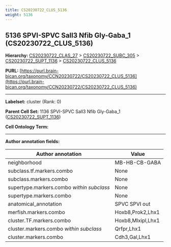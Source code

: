 ```yaml
---
title: CS20230722_CLUS_5136
weight: 5136
---
```

## 5136 SPVI-SPVC Sall3 Nfib Gly-Gaba_1 (CS20230722_CLUS_5136)
<b>Hierarchy: </b>
[CS20230722_CLAS_27](../CS20230722_CLAS_27) >
[CS20230722_SUBC_305](../CS20230722_SUBC_305) >
[CS20230722_SUPT_1136](../CS20230722_SUPT_1136) >
[CS20230722_CLUS_5136](../CS20230722_CLUS_5136)

**PURL:** [https://purl.brain-bican.org/taxonomy/CCN20230722/CS20230722_CLUS_5136](https://purl.brain-bican.org/taxonomy/CCN20230722/CS20230722_CLUS_5136)

---


**Labelset:** cluster (Rank: 0)

**Parent Cell Set:** 1136 SPVI-SPVC Sall3 Nfib Gly-Gaba_1 ([CS20230722_SUPT_1136](../CS20230722_SUPT_1136))



**Cell Ontology Term:** 

[MARKER GENES.]: #


---

[TRANSFERRED ANNOTATIONS.]: #


[AUTHOR ANNOTATION FIELDS.]: #


**Author annotation fields:**

| Author annotation | Value |
|-------------------|-------|
|neighborhood|MB-HB-CB-GABA|
|subclass.tf.markers.combo|None|
|subclass.markers.combo|None|
|supertype.markers.combo _within subclass_|None|
|supertype.markers.combo|None|
|anatomical_annotation|SPVC SPVI out|
|merfish.markers.combo|Hoxb8,Prok2,Lhx1|
|cluster.TF.markers.combo|Hoxb8,Mlxipl,Lhx1|
|cluster.markers.combo _within subclass_|Qrfpr,Lhx1|
|cluster.markers.combo|Cdh3,Gal,Lhx1|
